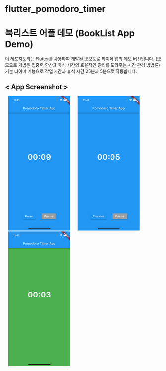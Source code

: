 # flutter_pomodoro_timer

# 북리스트 어플 데모 (BookList App Demo)

이 레포지토리는 Flutter를 사용하여 개발된 뽀모도로 타이머 앱의 데모 버전입니다. (뽀모도로 기법은 집중력 향상과 휴식 시간의 효율적인 관리를 도와주는 시간 관리 방법론)
기본 타이머 기능으로 작업 시간과 휴식 시간 25분과 5분으로 작동합니다. 

## < App Screenshot >
<p float="left">
  <img src="images/appimage1.png" width="200" alt="App Screenshot 1" hspace="10"/>
  <img src="images/appimage2.png" width="200" alt="App Screenshot 2" hspace="10"/>
  <img src="images/appimage3.png" width="200" alt="App Screenshot 3" hspace="10"/>
</p>
